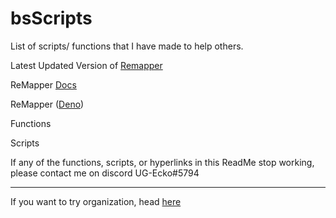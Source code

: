 # bsScripts
List of scripts/ functions that I have made to help others.

Latest Updated Version of [Remapper](https://github.com/Swifter1243/ReMapper/releases)

ReMapper [Docs](https://github.com/Swifter1243/ReMapper/blob/master/DOCS.md)

ReMapper ([Deno](https://deno.land/x/remapper))


Functions 

Scripts

If any of the functions, scripts, or hyperlinks in this ReadMe stop working, please contact me on discord UG-Ecko#5794


---                                               

If you want to try organization, head [here](https://github.com/UGEcko/bsScripts/tree/org)






